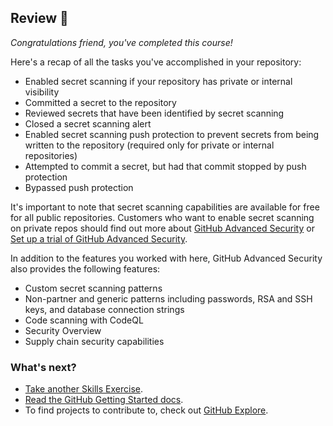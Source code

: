 ## Review 📖

_Congratulations friend, you've completed this course!_

Here's a recap of all the tasks you've accomplished in your repository:

- Enabled secret scanning if your repository has private or internal visibility
- Committed a secret to the repository
- Reviewed secrets that have been identified by secret scanning
- Closed a secret scanning alert
- Enabled secret scanning push protection to prevent secrets from being written to the repository (required only for private or internal repositories)
- Attempted to commit a secret, but had that commit stopped by push protection
- Bypassed push protection

It's important to note that secret scanning capabilities are available for free for all public repositories. Customers who want to enable secret scanning on private repos should find out more about [GitHub Advanced Security](https://docs.github.com/en/enterprise-cloud@latest/get-started/learning-about-github/about-github-advanced-security) or [Set up a trial of GitHub Advanced Security](https://docs.github.com/en/enterprise-cloud@latest/billing/managing-billing-for-github-advanced-security/setting-up-a-trial-of-github-advanced-security).

In addition to the features you worked with here, GitHub Advanced Security also provides the following features:

- Custom secret scanning patterns
- Non-partner and generic patterns including passwords, RSA and SSH keys, and database connection strings
- Code scanning with CodeQL
- Security Overview
- Supply chain security capabilities

### What's next?

- [Take another Skills Exercise](https://learn.github.com/skills).
- [Read the GitHub Getting Started docs](https://docs.github.com/en/get-started).
- To find projects to contribute to, check out [GitHub Explore](https://github.com/explore).
